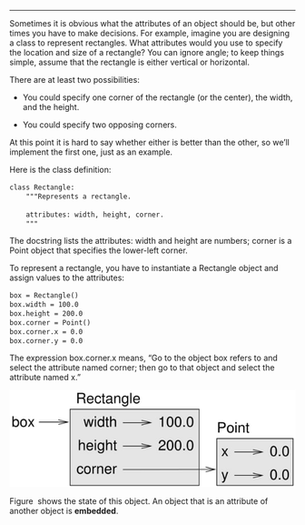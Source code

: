 ----------

Sometimes it is obvious what the attributes of an object should be, but other times you have to make decisions. For example, imagine you are designing a class to represent rectangles. What attributes would you use to specify the location and size of a rectangle? You can ignore angle; to keep things simple, assume that the rectangle is either vertical or horizontal.

There are at least two possibilities:

-   You could specify one corner of the rectangle (or the center), the width, and the height.

-   You could specify two opposing corners.

At this point it is hard to say whether either is better than the other, so we’ll implement the first one, just as an example.

Here is the class definition:

    class Rectangle:
        """Represents a rectangle. 

        attributes: width, height, corner.
        """

The docstring lists the attributes: <span>width</span> and <span>height</span> are numbers; <span>corner</span> is a Point object that specifies the lower-left corner.

To represent a rectangle, you have to instantiate a Rectangle object and assign values to the attributes:

    box = Rectangle()
    box.width = 100.0
    box.height = 200.0
    box.corner = Point()
    box.corner.x = 0.0
    box.corner.y = 0.0

The expression <span>box.corner.x</span> means, “Go to the object <span>box</span> refers to and select the attribute named <span>corner</span>; then go to that object and select the attribute named <span>x</span>.”

![image](/.guides/img/rectangle.jpg)



Figure  shows the state of this object. An object that is an attribute of another object is <span>**embedded**</span>.

